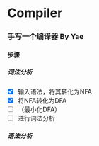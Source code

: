 # Compiler

### 手写一个编译器     By Yae

#### 步骤

##### 词法分析

- [x] 输入语法，将其转化为NFA
- [x] 将NFA转化为DFA
- [ ] （最小化DFA）
- [ ] 进行词法分析

##### 语法分析

